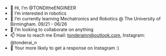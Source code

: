 - 👋 Hi, I’m @TONDItheENGINEER
- 👀 I’m interested in robotics
- 🌱 I’m currently learning Mechatronics and Robotics @ The University of Birmingham. 09/21 - 06/26
- 💞️ I’m looking to collaborate on anything
- 📫 How to reach me Email: tonderainn@outlook.com, Instagram: @tonderai_n
- 📝 Your more likely to get a response on Instagram :)
<!---
TONDItheENGINEER/TONDItheENGINEER is a ✨ special ✨ repository because its `README.md` (this file) appears on your GitHub profile.
You can click the Preview link to take a look at your changes.
--->
